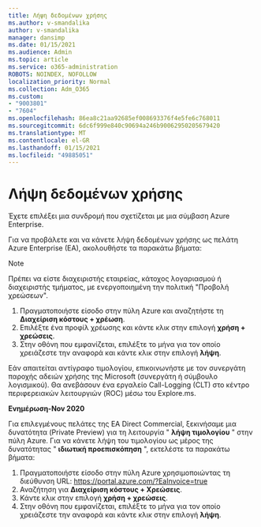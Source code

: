```yaml
---
title: Λήψη δεδομένων χρήσης
ms.author: v-smandalika
author: v-smandalika
manager: dansimp
ms.date: 01/15/2021
ms.audience: Admin
ms.topic: article
ms.service: o365-administration
ROBOTS: NOINDEX, NOFOLLOW
localization_priority: Normal
ms.collection: Adm_O365
ms.custom:
- "9003801"
- "7604"
ms.openlocfilehash: 86ea8c21aa92685ef008693376f4e5fe6c768011
ms.sourcegitcommit: 6dc6f999e840c90694a246b90062950205679420
ms.translationtype: MT
ms.contentlocale: el-GR
ms.lasthandoff: 01/15/2021
ms.locfileid: "49885051"
---
```

# <a name="download-usage-data"></a>Λήψη δεδομένων χρήσης

Έχετε επιλέξει μια συνδρομή που σχετίζεται με μια σύμβαση Azure Enterprise.

Για να προβάλετε και να κάνετε λήψη δεδομένων χρήσης ως πελάτη Azure Enterprise (EA), ακολουθήστε τα παρακάτω βήματα:

> [!NOTE]
> Πρέπει να είστε διαχειριστής εταιρείας, κάτοχος λογαριασμού ή διαχειριστής τμήματος, με ενεργοποιημένη την πολιτική "Προβολή χρεώσεων". 

1. Πραγματοποιήστε είσοδο στην πύλη Azure και αναζητήστε τη **Διαχείριση κόστους + χρέωση**.
2. Επιλέξτε ένα προφίλ χρέωσης και κάντε κλικ στην επιλογή **χρήση + χρεώσεις**.
3. Στην οθόνη που εμφανίζεται, επιλέξτε το μήνα για τον οποίο χρειάζεστε την αναφορά και κάντε κλικ στην επιλογή **λήψη**.

Εάν απαιτείται αντίγραφο τιμολογίου, επικοινωνήστε με τον συνεργάτη παροχής αδειών χρήσης της Microsoft (συνεργάτη ή σύμβουλο λογισμικού). Θα ανεβάσουν ένα εργαλείο Call-Logging (CLT) στο κέντρο περιφερειακών λειτουργιών (ROC) μέσω του Explore.ms.

**Ενημέρωση-Nov 2020**

Για επιλεγμένους πελάτες της EA Direct Commercial, ξεκινήσαμε μια δυνατότητα (Private Preview) για τη λειτουργία " **λήψη τιμολογίου** " στην πύλη Azure. Για να κάνετε λήψη του τιμολογίου ως μέρος της δυνατότητας " **ιδιωτική προεπισκόπηση** ", εκτελέστε τα παρακάτω βήματα:

1. Πραγματοποιήστε είσοδο στην πύλη Azure χρησιμοποιώντας τη διεύθυνση URL: https://portal.azure.com/?EaInvoice=true 
2. Αναζήτηση για **Διαχείριση κόστους + Χρεώσεις**. 
3. Κάντε κλικ στην επιλογή **χρήση + χρεώσεις**. 
4. Στην οθόνη που εμφανίζεται, επιλέξτε το μήνα για τον οποίο χρειάζεστε την αναφορά και κάντε κλικ στην επιλογή **λήψη**.